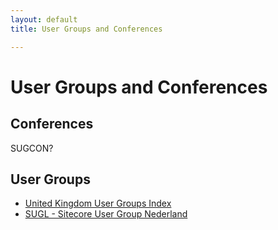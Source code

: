 ```yaml
---
layout: default
title: User Groups and Conferences

---
```


# User Groups and Conferences

## Conferences
SUGCON?

## User Groups
* [United Kingdom User Groups Index](http://www.sitecore.net/TechUserGroupUK)
* [SUGL - Sitecore User Group Nederland](http://www.sugnl.net/)
